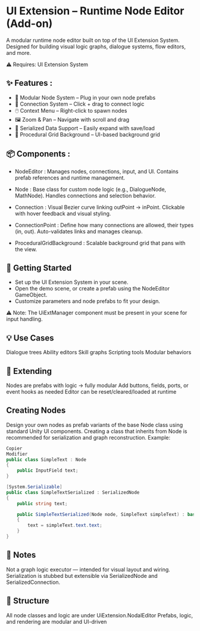 # UI Extension – Runtime Node Editor (Add-on)
A modular runtime node editor built on top of the UI Extension System. Designed for building visual logic graphs, dialogue systems, flow editors, and more.

⚠️ Requires: UI Extension System

## ✨ Features : 
- 🧱 Modular Node System – Plug in your own node prefabs
- 🔌 Connection System – Click + drag to connect logic
- 🖱️ Context Menu – Right-click to spawn nodes
- 🖼️ Zoom & Pan – Navigate with scroll and drag
- 🧩 Serialized Data Support – Easily expand with save/load
- 🎨 Procedural Grid Background – UI-based background grid

## 📦 Components :
- NodeEditor :
Manages nodes, connections, input, and UI.
Contains prefab references and runtime management.

- Node :
Base class for custom node logic (e.g., DialogueNode, MathNode).
Handles connections and selection behavior.

- Connection :
Visual Bezier curve linking outPoint → inPoint.
Clickable with hover feedback and visual styling.

- ConnectionPoint :
Define how many connections are allowed, their types (in, out).
Auto-validates links and manages cleanup.

- ProceduralGridBackground :
Scalable background grid that pans with the view.

## 🚀 Getting Started
- Set up the UI Extension System in your scene.
- Open the demo scene, or create a prefab using the NodeEditor GameObject.
- Customize parameters and node prefabs to fit your design.

⚠️ Note: The UiExtManager component must be present in your scene for input handling.

## 💡 Use Cases
Dialogue trees
Ability editors
Skill graphs
Scripting tools
Modular behaviors

## 🧩 Extending
Nodes are prefabs with logic → fully modular
Add buttons, fields, ports, or event hooks as needed
Editor can be reset/cleared/loaded at runtime

## Creating Nodes
Design your own nodes as prefab variants of the base Node class using standard Unity UI components.
Creating a class that inherits from Node is recommended for serialization and graph reconstruction.
Example:

```csharp
Copier
Modifier
public class SimpleText : Node
{
    public InputField text;
}

[System.Serializable]
public class SimpleTextSerialized : SerializedNode
{
    public string text;

    public SimpleTextSerialized(Node node, SimpleText simpleText) : base(node)
    {
        text = simpleText.text.text;
    }
}
```

## 📝 Notes
Not a graph logic executor — intended for visual layout and wiring.
Serialization is stubbed but extensible via SerializedNode and SerializedConnection.

## 📂 Structure
All node classes and logic are under UiExtension.NodalEditor
Prefabs, logic, and rendering are modular and UI-driven
